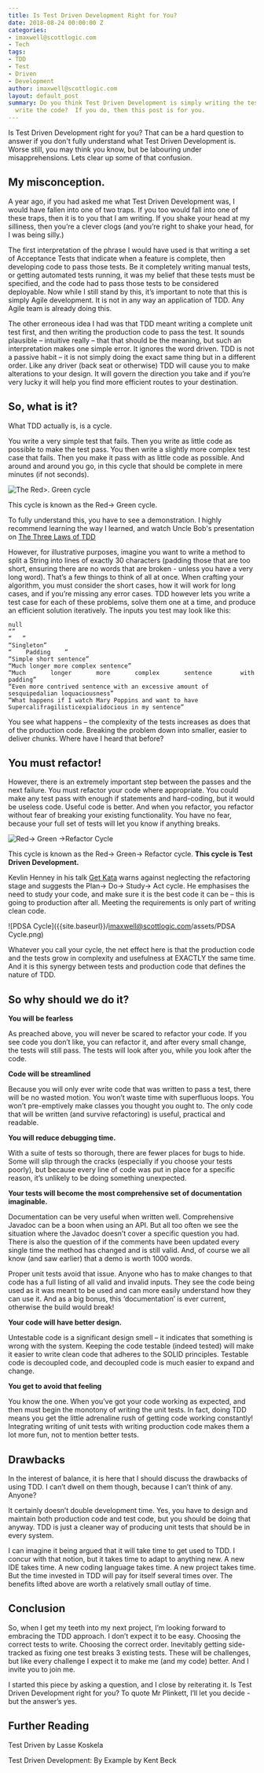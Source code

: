 ```yaml
---
title: Is Test Driven Development Right for You?
date: 2018-08-24 00:00:00 Z
categories:
- imaxwell@scottlogic.com
- Tech
tags:
- TDD
- Test
- Driven
- Development
author: imaxwell@scottlogic.com
layout: default_post
summary: Do you think Test Driven Development is simply writing the tests before you
  write the code?  If you do, then this post is for you.
---
```


Is Test Driven Development right for you?  That can be a hard question to answer if you don't fully understand what Test Driven Development is.  Worse still, you may think you know, but be labouring under misapprehensions.  Lets clear up some of that confusion.

## My misconception.
A year ago, if you had asked me what Test Driven Development was, I would have fallen into one of two traps.  If you too would fall into one of these traps, then it is to you that I am writing.  If you shake your head at my silliness, then you’re a clever clogs (and you’re right to shake your head, for I was being silly.)

The first interpretation of the phrase I would have used is that writing a set of Acceptance Tests that indicate when a feature is complete, then developing code to pass those tests.  Be it completely writing manual tests, or getting automated tests running, it was my belief that these tests must be specified, and the code had to pass those tests to be considered deployable.
Now while I still stand by this, it’s important to note that this is simply Agile development.  It is not in any way an application of TDD.  Any Agile team is already doing this.  

The other erroneous idea I had was that TDD meant writing a complete unit test first, and then writing the production code to pass the test.  It sounds plausible – intuitive really – that that should be the meaning, but such an interpretation makes one simple error.  It ignores the word driven.  TDD is not a passive habit – it is not simply doing the exact same thing but in a different order.  Like any driver (back seat or otherwise) TDD will cause you to make alterations to your design.  It will govern the direction you take and if you’re very lucky it will help you find more efficient routes to your destination.  

## So, what is it?
What TDD actually is, is a cycle. 

You write a very simple test that fails.  Then you write as little code as possible to make the test pass.  You then write a slightly more complex test case that fails.  Then you make it pass with as little code as possible.  And around and around you go, in this cycle that should be complete in mere minutes (if not seconds). 

![The Red>. Green cycle]({{site.baseurl}}/imaxwell@scottlogic.com/assets/RedGreenCycle.png)

This cycle is known as the Red-> Green cycle. 

To fully understand this, you have to see a demonstration.  I highly recommend learning the way I learned, and watch Uncle Bob's presentation on  [The Three Laws of TDD ](https://www.youtube.com/watch?v=qkblc5WRn-U)

However, for illustrative purposes, imagine you want to write a method to split a String into lines of exactly 30 characters (padding those that are too short, ensuring there are no words that are broken - unless you have a very long word).  That’s a few things to think of all at once.  When crafting your algorithm, you must consider the short cases, how it will work for long cases, and if you’re missing any error cases.  TDD however lets you write a test case for each of these problems, solve them one at a time, and produce an efficient solution iteratively.  The inputs you test may look like this:

    null
    “”
    “   ”
    “Singleton”
    “    Padding    ”
    “Simple short sentence”
    “Much longer more complex sentence”
    “Much       longer       more       complex       sentence        with      padding”
    “Even more contrived sentence with an excessive amount of sesquipedalian loquaciousness”
    “What happens if I watch Mary Poppins and want to have Supercalifragilisticexpialidocious in my sentence”


You see what happens – the complexity of the tests increases as does that of the production code.  Breaking the problem down into smaller, easier to deliver chunks.  Where have I heard that before?

## You must refactor!
However, there is an extremely important step between the passes and the next failure.  You must refactor your code where appropriate.  You could make any test pass with enough if statements and hard-coding, but it would be useless code.  Useful code is better. 
And when you refactor, you refactor without fear of breaking your existing functionality.  You have no fear, because your full set of tests will let you know if anything breaks.

![Red-> Green ->Refactor Cycle]({{site.baseurl}}/imaxwell@scottlogic.com/assets/RedGreenRefactorCycle.png)

This cycle is known as the Red-> Green-> Refactor cycle.  **This cycle is Test Driven Development.**

Kevlin Henney in his talk [Get Kata](https://www.youtube.com/watch?v=_M4o0ExLQCs&t=2070) warns against neglecting the refactoring stage and suggests the Plan-> Do-> Study-> Act cycle.  He emphasises the need to study your code, and make sure it is the best code it can be – this is going to production after all.  Meeting the requirements is only part of writing clean code.

![PDSA Cycle]({{site.baseurl}}/imaxwell@scottlogic.com/assets/PDSA Cycle.png)


Whatever you call your cycle, the net effect here is that the production code and the tests grow in complexity and usefulness at EXACTLY the same time.   And it is this synergy between tests and production code that defines the nature of TDD.

## So why should we do it?
**You will be fearless**

As preached above, you will never be scared to refactor your code.  If you see code you don’t like, you can refactor it, and after every small change, the tests will still pass.  The tests will look after you, while you look after the code.

**Code will be streamlined**

Because you will only ever write code that was written to pass a test, there will be no wasted motion.  You won’t waste time with superfluous loops.  You won’t pre-emptively make classes you thought you ought to.  The only code that will be written (and survive refactoring) is useful, practical and readable.

**You will reduce debugging time.**

With a suite of tests so thorough, there are fewer places for bugs to hide.  Some will slip through the cracks (especially if you choose your tests poorly), but because every line of code was put in place for a specific reason, it’s unlikely to be doing something unexpected.  

**Your tests will become the most comprehensive set of documentation imaginable.**

Documentation can be very useful when written well.  Comprehensive Javadoc can be a boon when using an API.  But all too often we see the situation where the Javadoc doesn’t cover a specific question you had.  There is also the question of if the comments have been updated every single time the method has changed and is still valid.  And, of course we all know (and saw earlier) that a demo is worth 1000 words.

Proper unit tests avoid that issue.  Anyone who has to make changes to that code has a full listing of all valid and invalid inputs.  They see the code being used as it was meant to be used and can more easily understand how they can use it.  And as a big bonus, this ‘documentation’ is ever current, otherwise the build would break!  

**Your code will have better design.**

Untestable code is a significant design smell – it indicates that something is wrong with the system.  Keeping the code testable (indeed tested) will make it easier to write clean code that adheres to the SOLID principles.  Testable code is decoupled code, and decoupled code is much easier to expand and change.

**You get to avoid that feeling**

You know the one.  When you’ve got your code working as expected, and then must begin the monotony of writing the unit tests.   In fact, doing TDD means you get the little adrenaline rush of getting code working constantly!  Integrating writing of unit tests with writing production code makes them a lot more fun, not to mention better tests.

## Drawbacks
In the interest of balance, it is here that I should discuss the drawbacks of using TDD.  I can’t dwell on them though, because I can’t think of any.  Anyone?

It certainly doesn’t double development time.  Yes, you have to design and maintain both production code and test code, but you should be doing that anyway.  TDD is just a cleaner way of producing unit tests that should be in every system.

I can imagine it being argued that it will take time to get used to TDD.  I concur with that notion, but it takes time to adapt to anything new.  A new IDE takes time.  A new coding language takes time.  A new project takes time.  But the time invested in TDD will pay for itself several times over.  The benefits lifted above are worth a relatively small outlay of time.

## Conclusion
So, when I get my teeth into my next project, I’m looking forward to embracing the TDD approach.  I don’t expect it to be easy.  Choosing the correct tests to write.  Choosing the correct order.  Inevitably getting side-tracked as fixing one test breaks 3 existing tests.  These will be challenges, but like every challenge I expect it to make me (and my code) better.  And I invite you to join me.  

I started this piece by asking a question, and I close by reiterating it.  Is Test Driven Development right for you?  To quote Mr Plinkett, I’ll let you decide - but the answer’s yes.

## Further Reading
Test Driven by Lasse Koskela

Test Driven Development: By Example by Kent Beck
